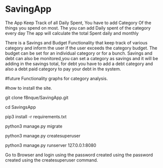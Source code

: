 # SavingApp

The App Keep Track of all Daily Spent, You have to add Category Of the things you spend on most. The you can add Daily spent of the category every day The app will calculate the total Spent daily and monthly

There is a Savings and Budget Functionality that keep track of various category and inform the user if the user exceeds the category budget. The budget can be set for an individual category or for a bunch. Savings and debt can also be monitored,you can set a category as savings and it will be adding in the savings total, for debt you have to add a debt category and also a debt paid category to pay your debt in the system.

#future Functionality graphs for category analysis.

#how to install the site.

git clone f8nque/SavingApp.git

cd SavingsApp

pip3 install -r requirements.txt


python3 manage.py migrate

python3 manage.py createsuperuser

python3 manage.py runserver 127.0.0.1:8080


Go to Browser and login using the password created using the password created using the createsuperuser command.
